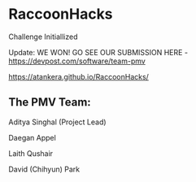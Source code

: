 # RaccoonHacks
Challenge Initiallized

Update: WE WON! GO SEE OUR SUBMISSION HERE - https://devpost.com/software/team-pmv


https://atankera.github.io/RaccoonHacks/


The PMV Team:
---------

Aditya Singhal (Project Lead)

Daegan Appel

Laith Qushair

David (Chihyun) Park

